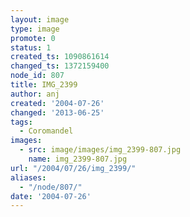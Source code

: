 ```yaml
---
layout: image
type: image
promote: 0
status: 1
created_ts: 1090861614
changed_ts: 1372159400
node_id: 807
title: IMG_2399
author: anj
created: '2004-07-26'
changed: '2013-06-25'
tags:
  - Coromandel
images:
  - src: image/images/img_2399-807.jpg
    name: img_2399-807.jpg
url: "/2004/07/26/img_2399/"
aliases:
  - "/node/807/"
date: '2004-07-26'
---
```


